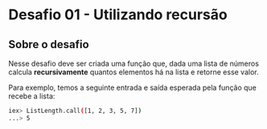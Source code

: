 # Desafio 01 - Utilizando recursão

## Sobre o desafio

Nesse desafio deve ser criada uma função que, dada uma lista de números calcula **recursivamente** quantos elementos há na lista e retorne esse valor.

Para exemplo, temos a seguinte entrada e saída esperada pela função que recebe a lista:

```bash
iex> ListLength.call([1, 2, 3, 5, 7])
...> 5
```